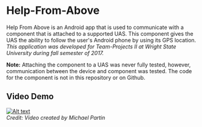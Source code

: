 # Help-From-Above
Help From Above is an Android app that is used to communicate with a component that is attached to a supported UAS. This component
gives the UAS the ability to follow the user's Android phone by using its GPS location.  
*This application was developed for Team-Projects II at Wright State University during fall semester of 2017.*

**Note:** Attaching the component to a UAS was never fully tested, however, communication between the device and component was tested. The code
for the component is not in this repository or on Github. 

## Video Demo
[![Alt text](https://img.youtube.com/vi/XikDbfP6nlM/0.jpg)](https://www.youtube.com/watch?v=XikDbfP6nlM)  
*Credit: Video created by Michael Partin*
